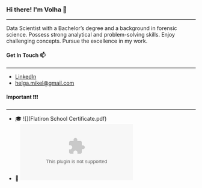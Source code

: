 ### Hi there! I'm Volha 👋
***

Data Scientist with a Bachelor’s degree and a background in forensic science. Possess strong analytical and problem-solving skills. Enjoy challenging concepts. Pursue the excellence in my work.

#### Get In Touch 📫
***
  * [LinkedIn](https://www.linkedin.com/in/volha-puzikava/)
  * [helga.mikel@gmail.com](mailto:helga.mikel@gmail.com)
  
#### Important ❗❗❗
***
  * 🎓 ![](Flatiron School Certificate.pdf)
  * 📝 ![](Resume.docx)
